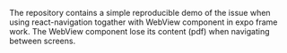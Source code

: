The repository contains a simple reproducible demo of the issue when using react-navigation togather with WebView component in expo frame work.
The WebView component lose its content (pdf) when navigating between screens.
